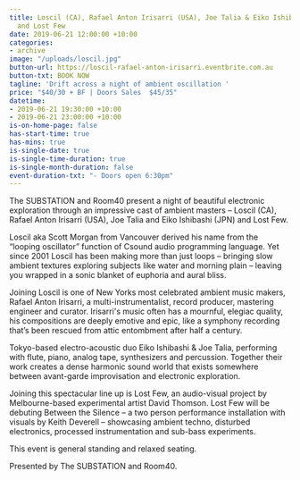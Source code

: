 ```yaml
---
title: Loscil (CA), Rafael Anton Irisarri (USA), Joe Talia & Eiko Ishibashi (JPN)
  and Lost Few
date: 2019-06-21 12:00:00 +10:00
categories:
- archive
image: "/uploads/loscil.jpg"
button-url: https://loscil-rafael-anton-irisarri.eventbrite.com.au
button-txt: BOOK NOW
tagline: 'Drift across a night of ambient oscillation '
price: "$40/30 + BF | Doors Sales  $45/35"
datetime:
- 2019-06-21 19:30:00 +10:00
- 2019-06-21 23:00:00 +10:00
is-on-home-page: false
has-start-time: true
has-mins: true
is-single-date: true
is-single-time-duration: true
is-single-month-duration: false
event-duration-txt: "- Doors open 6:30pm"
---
```


The SUBSTATION and Room40 present a night of beautiful electronic exploration through an impressive cast of ambient masters – Loscil (CA), Rafael Anton Irisarri (USA), Joe Talia and Eiko Ishibashi (JPN) and Lost Few.

Loscil aka Scott Morgan from Vancouver derived his name from the “looping oscillator” function of Csound audio programming language. Yet since 2001 Loscil has been making more than just loops – bringing slow ambient textures exploring subjects like water and morning plain – leaving you wrapped in a sonic blanket of euphoria and aural bliss. 
 
Joining Loscil is one of New Yorks most celebrated ambient music makers, Rafael Anton Irisarri, a multi-instrumentalist, record producer, mastering engineer and curator. Irisarri's music often has a mournful, elegiac quality, his compositions are deeply emotive and epic, like a symphony recording that’s been rescued from attic entombment after half a century. 

Tokyo-based electro-acoustic duo Eiko Ishibashi & Joe Talia, performing with flute, piano, analog tape, synthesizers and percussion. Together their work creates a dense harmonic sound world that exists somewhere between avant-garde improvisation and electronic exploration. 

Joining this spectacular line up is Lost Few, an audio-visual project by Melbourne-based experimental artist David Thomson. Lost Few will be debuting Between the Silence – a two person performance installation with visuals by Keith Deverell – showcasing ambient techno, disturbed electronics, processed instrumentation and sub-bass experiments. 

This event is general standing and relaxed seating.
 
Presented by The SUBSTATION and Room40.
